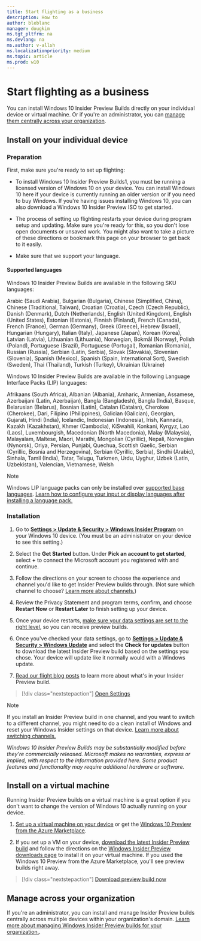 ```yaml
---
title: Start flighting as a business
description: How to 
author: bleblanc
manager: dougkim
ms.tgt_pltfrm: na
ms.devlang: na
ms.author: v-allsh
ms.localizationpriority: medium
ms.topic: article
ms.prod: w10
---
```


# Start flighting as a business
You can install Windows 10 Insider Preview Builds directly on your individual device or virtual machine. Or if you're an administrator, you can [manage them centrally across your organization](https://docs.microsoft.com/windows-insider/at-work-pro/wip-4-biz-manage).


## Install on your individual device


### Preparation

First, make sure you're ready to set up flighting:

- To install Windows 10 Insider Preview Builds1, you must be running a licensed version of Windows 10 on your device. You can install Windows 10 here if your device is currently running an older version or if you need to buy Windows. If you're having issues installing Windows 10, you can also download a Windows 10 Insider Preview ISO to get started.

- The process of setting up flighting restarts your device during program setup and updating. Make sure you're ready for this, so you don't lose open documents or unsaved work. You might also want to take a picture of these directions or bookmark this page on your browser to get back to it easily.

- Make sure that we support your language.

#### Supported languages

Windows 10 Insider Preview Builds are available in the following SKU languages:

Arabic (Saudi Arabia), Bulgarian (Bulgaria), Chinese (Simplified, China), Chinese (Traditional, Taiwan), Croatian (Croatia), Czech (Czech Republic), Danish (Denmark), Dutch (Netherlands), English (United Kingdom), English (United States), Estonian (Estonia), Finnish (Finland), French (Canada), French (France), German (Germany), Greek (Greece), Hebrew (Israel), Hungarian (Hungary), Italian (Italy), Japanese (Japan), Korean (Korea), Latvian (Latvia), Lithuanian (Lithuania), Norwegian, Bokmål (Norway), Polish (Poland), Portuguese (Brazil), Portuguese (Portugal), Romanian (Romania), Russian (Russia), Serbian (Latin, Serbia), Slovak (Slovakia), Slovenian (Slovenia), Spanish (Mexico), Spanish (Spain, International Sort), Swedish (Sweden), Thai (Thailand), Turkish (Turkey), Ukrainian (Ukraine)

Windows 10 Insider Preview Builds are available in the following Language Interface Packs (LIP) languages:

Afrikaans (South Africa), Albanian (Albania), Amharic, Armenian, Assamese, Azerbaijani (Latin, Azerbaijan), Bangla (Bangladesh), Bangla (India), Basque, Belarusian (Belarus), Bosnian (Latin), Catalan (Catalan), Cherokee (Cherokee), Dari, Filipino (Philippines), Galician (Galician), Georgian, Gujarati, Hindi (India), Icelandic, Indonesian (Indonesia), Irish, Kannada, Kazakh (Kazakhstan), Khmer (Cambodia), KiSwahili, Konkani, Kyrgyz, Lao (Laos), Luxembourgish, Macedonian (North Macedonia), Malay (Malaysia), Malayalam, Maltese, Maori, Marathi, Mongolian (Cyrillic), Nepali, Norwegian (Nynorsk), Oriya, Persian, Punjabi, Quechua, Scottish Gaelic, Serbian (Cyrillic, Bosnia and Herzegovina), Serbian (Cyrillic, Serbia), Sindhi (Arabic), Sinhala, Tamil (India), Tatar, Telugu, Turkmen, Urdu, Uyghur, Uzbek (Latin, Uzbekistan), Valencian, Vietnamese, Welsh

> [!NOTE] 
> Windows LIP language packs can only be installed over [supported base languages](https://support.microsoft.com/help/14236). [Learn how to configure your input or display languages after installing a language pack.](https://support.microsoft.com/help/4027670/windows-10-add-and-switch-input-and-display-language-preferences)

### Installation

1. Go to **[Settings > Update & Security > Windows Insider Program](https://aka.ms/WIPSettings)** on your Windows 10 device. (You must be an administrator on your device to see this setting.)

2. Select the **Get Started** button. Under **Pick an account to get started**, select **+** to connect the Microsoft account you registered with and continue.

3. Follow the directions on your screen to choose the experience and channel you'd like to get Insider Preview builds through. (Not sure which channel to choose? [Learn more about channels.](https://docs.microsoft.com/windows-insider/at-home/flighting))

4. Review the Privacy Statement and program terms, confirm, and choose **Restart Now** or **Restart Later** to finish setting up your device.

5. Once your device restarts, [make sure your data settings are set to the right level](https://docs.microsoft.com/windows-insider/at-home/data-settings), so you can receive preview builds.

6. Once you've checked your data settings, go to **[Settings > Update & Security > Windows Update](https://aka.ms/WIPWindowsUpdate)** and select the **Check for updates** button to download the latest Insider Preview build based on the settings you chose. Your device will update like it normally would with a Windows update.

7. [Read our flight blog posts](https://blogs.windows.com/windowsexperience/tag/windows-insider-program/) to learn more about what's in your Insider Preview build.

> [!div class="nextstepaction"]
> [Open Settings](https://aka.ms/WIPSettings)

> [!NOTE] 
> If you install an Insider Preview build in one channel, and you want to switch to a different channel, you might need to do a clean install of Windows and reset your Windows Insider settings on that device. [Learn more about switching channels.](https://docs.microsoft.com/windows-insider/at-home/flighting#switching-between-channels)

*Windows 10 Insider Preview Builds may be substantially modified before they're commercially released. Microsoft makes no warranties, express or implied, with respect to the information provided here. Some product features and functionality may require additional hardware or software.*

## Install on a virtual machine

Running Insider Preview builds on a virtual machine is a great option if you don't want to change the version of Windows 10 actually running on your device.

1. [Set up a virtual machine on your device](https://docs.microsoft.com/virtualization/hyper-v-on-windows/quick-start/quick-create-virtual-machine) or get the [Windows 10 Preview from the Azure Marketplace](https://azuremarketplace.microsoft.com/marketplace/apps/microsoft-hyperv.windows10preview?tab=Overview).

2. If you set up a VM on your device, [download the latest Insider Preview build](https://www.microsoft.com/software-download/windowsinsiderpreviewadvanced) and follow the directions on the [Windows Insider Preview downloads page](https://www.microsoft.com/software-download/windowsinsiderpreviewadvanced) to install it on your virtual machine. If you used the Windows 10 Preview from the Azure Marketplace, you'll see preview builds right away.

> [!div class="nextstepaction"]
> [Download preview build now](https://www.microsoft.com/software-download/windowsinsiderpreviewadvanced)

## Manage across your organization
If you're an administrator, you can install and manage Insider Preview builds centrally across multiple devices within your organization's domain. [Learn more about managing Windows Insider Preview builds for your organization.](https://docs.microsoft.com/windows-insider/at-work-pro/wip-4-biz-manage).

